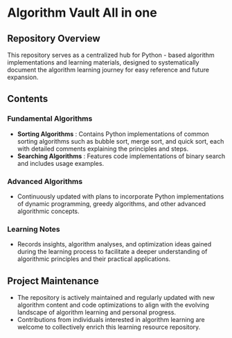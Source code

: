 # Algorithm Vault All in one

## Repository Overview

This repository serves as a centralized hub for Python - based algorithm implementations and learning materials, designed to systematically document the algorithm learning journey for easy reference and future expansion.

## Contents

### Fundamental Algorithms

  * **Sorting Algorithms** : Contains Python implementations of common sorting algorithms such as bubble sort, merge sort, and quick sort, each with detailed comments explaining the principles and steps.
  * **Searching Algorithms** : Features code implementations of binary search and includes usage examples.

### Advanced Algorithms

  * Continuously updated with plans to incorporate Python implementations of dynamic programming, greedy algorithms, and other advanced algorithmic concepts.

### Learning Notes

  * Records insights, algorithm analyses, and optimization ideas gained during the learning process to facilitate a deeper understanding of algorithmic principles and their practical applications.

## Project Maintenance

  * The repository is actively maintained and regularly updated with new algorithm content and code optimizations to align with the evolving landscape of algorithm learning and personal progress.
  * Contributions from individuals interested in algorithm learning are welcome to collectively enrich this learning resource repository.
